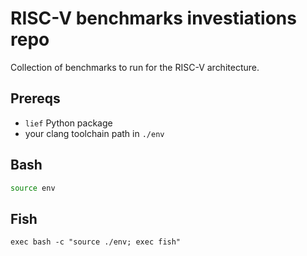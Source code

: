# RISC-V benchmarks investiations repo

Collection of benchmarks to run for the RISC-V architecture.

## Prereqs

+ `lief` Python package
+ your clang toolchain path in `./env`

## Bash

```bash
source env
```

## Fish

```fish
exec bash -c "source ./env; exec fish"
```

